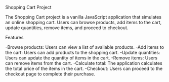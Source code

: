 Shopping Cart Project


The Shopping Cart project is a vanilla JavaScript application that simulates an online shopping cart. Users can browse products, add items to the cart, update quantities, remove items, and proceed to checkout.

Features

-Browse products: Users can view a list of available products.
-Add items to the cart: Users can add products to the shopping cart.
-Update quantities: Users can update the quantity of items in the cart.
-Remove items: Users can remove items from the cart.
-Calculate total: The application calculates the total price of the items in the cart.
-Checkout: Users can proceed to the checkout page to complete their purchase.
